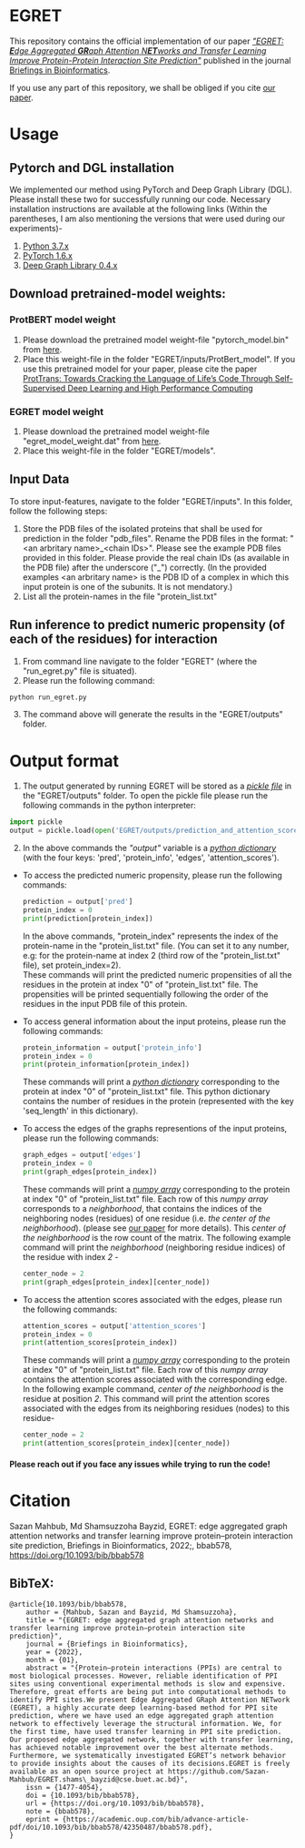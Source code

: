 # EGRET
This repository contains the official implementation of our paper [*"EGRET: **E**dge Aggregated **GR**aph Attention N**ET**works and Transfer Learning Improve Protein-Protein Interaction Site Prediction"*](https://doi.org/10.1093/bib/bbab578) published in the journal [Briefings in Bioinformatics](https://academic.oup.com/bib).

If you use any part of this repository, we shall be obliged if you cite [our paper](https://doi.org/10.1093/bib/bbab578).

# Usage
## Pytorch and DGL installation
We implemented our method using PyTorch and Deep Graph Library (DGL). Please install these two for successfully running our code. Necessary installation instructions are available at the following links (Within the parentheses, I am also mentioning the versions that were used during our experiments)-
1. [Python 3.7.x](https://www.python.org/downloads/)
2. [PyTorch 1.6.x](https://pytorch.org/get-started/locally/#start-locally)
3. [Deep Graph Library 0.4.x](https://docs.dgl.ai/en/0.4.x/install)

## Download pretrained-model weights:
### ProtBERT model weight
1. Please download the pretrained model weight-file "pytorch_model.bin" from [here]().
2. Place this weight-file in the folder "EGRET/inputs/ProtBert_model".
If you use this pretrained model for your paper, please cite the paper [ProtTrans: Towards Cracking the Language of Life’s Code Through Self-Supervised Deep Learning and High Performance Computing](https://www.biorxiv.org/content/10.1101/2020.07.12.199554v2)
### EGRET model weight
1. Please download the pretrained model weight-file "egret_model_weight.dat" from [here](https://drive.google.com/file/d/195Cs22CtuSZscqxARbAIgm1zFO_9rHr4/view?usp=drive_link).
2. Place this weight-file in the folder "EGRET/models".

## Input Data
To store input-features, navigate to the folder "EGRET/inputs". In this folder, follow the following steps:
1. Store the PDB files of the isolated proteins that shall be used for prediction in the folder "pdb_files". Rename the PDB files in the format: "\<an arbritary name\>\_\<chain IDs\>". Please see the example PDB files provided in this folder. Please provide the real chain IDs (as available in the PDB file) after the underscore ("\_") correctly. (In the provided examples \<an arbritary name\> is the PDB ID of a complex in which this input protein is one of the subunits. It is not mendatory.)
2. List all the protein-names in the file "protein_list.txt"

## Run inference to predict numeric propensity (of each of the residues) for interaction
1. From command line navigate to the folder "EGRET" (where the "run_egret.py" file is situated).
2. Please run the following command:
```python
python run_egret.py
```
3. The command above will generate the results in the "EGRET/outputs" folder.

# Output format
1. The output generated by running EGRET will be stored as a [*pickle file*](https://docs.python.org/3/library/pickle.html) in the "EGRET/outputs" folder. To open the pickle file please run the following commands in the python interpreter:
  ```python
  import pickle
  output = pickle.load(open('EGRET/outputs/prediction_and_attention_scores.pkl', 'rb'))
  ```
2. In the above commands the *"output"* variable is a [*python dictionary*](https://docs.python.org/3/tutorial/datastructures.html#dictionaries) (with the four keys: 'pred', 'protein_info', 'edges', 'attention_scores').  
  - To access the predicted numeric propensity, please run the following commands:  
    ```python
    prediction = output['pred']  
    protein_index = 0  
    print(prediction[protein_index])  
    ```
    In the above commands, "protein_index" represents the index of the protein-name in the "protein_list.txt" file. (You can set it to any number, e.g: for the protein-name at index 2 (third row of the "protein_list.txt" file), set protein_index=2).  
    These commands will print the predicted numeric propensities of all the residues in the protein at index "0" of "protein_list.txt" file. The propensities will be printed sequentially following the order of the residues in the input PDB file of this protein.  

  - To access general information about the input proteins, please run the following commands:  
    ```python
    protein_information = output['protein_info']  
    protein_index = 0  
    print(protein_information[protein_index])    
    ```
    These commands will print a [*python dictionary*](https://docs.python.org/3/tutorial/datastructures.html#dictionaries) corresponding to the protein at index "0" of "protein_list.txt" file. This python dictionary contains the number of residues in the protein (represented with the key 'seq_length' in this dictionary).  

  - To access the edges of the graphs representions of the input proteins, please run the following commands:  
    ```python
    graph_edges = output['edges']  
    protein_index = 0  
    print(graph_edges[protein_index])  
    ```
    These commands will print a [*numpy array*](https://numpy.org/doc/stable/reference/generated/numpy.array.html) corresponding to the protein at index "0" of "protein_list.txt" file. Each row of this *numpy array* corresponds to a *neighborhood*, that contains the indices of the neighboring nodes (residues) of one residue (i.e. *the center of the neighborhood*). (please see [our paper](https://doi.org/10.1101/2020.11.07.372466) for more details). This *center of the neighborhood* is the row count of the matrix. The following example command will print the *neighborhood* (neighboring residue indices) of the residue with index *2* -  
    ```python
    center_node = 2  
    print(graph_edges[protein_index][center_node])  
    ```
  
  - To access the attention scores associated with the edges, please run the following commands:  
    ```python
    attention_scores = output['attention_scores']  
    protein_index = 0  
    print(attention_scores[protein_index])  
    ```
    These commands will print a [*numpy array*](https://numpy.org/doc/stable/reference/generated/numpy.array.html) corresponding to the protein at index "0" of "protein_list.txt" file. Each row of this *numpy array* contains the attention scores associated with the corresponding edge. In the following example command, *center of the neighborhood* is the residue at position *2*. This command will print the attention scores associated with the edges from its neighboring residues (nodes) to this residue-  
    ```python
    center_node = 2  
    print(attention_scores[protein_index][center_node])  
    ```

#### Please reach out if you face any issues while trying to run the code!

# Citation
Sazan Mahbub, Md Shamsuzzoha Bayzid, EGRET: edge aggregated graph attention networks and transfer learning improve protein–protein interaction site prediction, Briefings in Bioinformatics, 2022;, bbab578, https://doi.org/10.1093/bib/bbab578

## BibTeX:
```
@article{10.1093/bib/bbab578,
    author = {Mahbub, Sazan and Bayzid, Md Shamsuzzoha},
    title = "{EGRET: edge aggregated graph attention networks and transfer learning improve protein–protein interaction site prediction}",
    journal = {Briefings in Bioinformatics},
    year = {2022},
    month = {01},
    abstract = "{Protein–protein interactions (PPIs) are central to most biological processes. However, reliable identification of PPI sites using conventional experimental methods is slow and expensive. Therefore, great efforts are being put into computational methods to identify PPI sites.We present Edge Aggregated GRaph Attention NETwork (EGRET), a highly accurate deep learning-based method for PPI site prediction, where we have used an edge aggregated graph attention network to effectively leverage the structural information. We, for the first time, have used transfer learning in PPI site prediction. Our proposed edge aggregated network, together with transfer learning, has achieved notable improvement over the best alternate methods. Furthermore, we systematically investigated EGRET’s network behavior to provide insights about the causes of its decisions.EGRET is freely available as an open source project at https://github.com/Sazan-Mahbub/EGRET.shams\_bayzid@cse.buet.ac.bd}",
    issn = {1477-4054},
    doi = {10.1093/bib/bbab578},
    url = {https://doi.org/10.1093/bib/bbab578},
    note = {bbab578},
    eprint = {https://academic.oup.com/bib/advance-article-pdf/doi/10.1093/bib/bbab578/42350487/bbab578.pdf},
}

```
